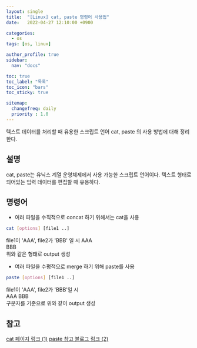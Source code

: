 ```yaml
---
layout: single
title:  "[Linux] cat, paste 명령어 사용법"
date:   2022-04-27 12:10:00 +0900

categories:
  - os
tags: [os, linux]

author_profile: true
sidebar:
  nav: "docs"

toc: true
toc_label: "목록"
toc_icon: "bars"
toc_sticky: true

sitemap:
  changefreq: daily
  priority : 1.0
---
```


텍스트 데이터를 처리할 때 유용한 스크립트 언어 cat, paste 의 사용 방법에 대해 정리한다.  

## 설명
cat, paste는 유닉스 계열 운영체제에서 사용 가능한 스크립트 언어이다. 텍스트 형태로 되어있는 입력 데이터를 편집할 때 유용하다.   

## 명령어
* 여러 파일을 수직적으로 concat 하기 위해서는 cat을 사용
```bash
cat [options] [file1 ..]
```
file1이 'AAA', file2가 'BBB' 일 시 
AAA  
BBB  
위와 같은 형태로 output 생성  
* 여러 파일을 수평적으로 merge 하기 위해 paste를 사용
```bash
paste [options] [file1 ..]
```
file1이 'AAA', file2가 'BBB'일 시   
AAA BBB  
구분자를 기준으로 위와 같이 output 생성  

## 참고
[cat 페이지 링크 (1)](http://www.incodom.kr/Linux/%EA%B8%B0%EB%B3%B8%EB%AA%85%EB%A0%B9%EC%96%B4/cat)
[paste 참고 블로그 링크 (2)](http://hyeonjae-blog.logdown.com/posts/654302)